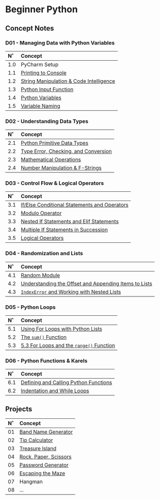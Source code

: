 # Beginner Python

## Concept Notes

### D01 - Managing Data with Python Variables

| N˚ | Concept |
| :- | :------ |
| 1.0 | PyCharm Setup |
| 1.1 | [Printing to Console](./D01-Managing_Data_with_Python_Variables/1.1-Printing/task1.py) |
| 1.2 | [String Manipulation & Code Intelligence](./D01-Managing_Data_with_Python_Variables/1.2-String_Manipulation/task2.py) |
| 1.3 | [Python Input Function](./D01-Managing_Data_with_Python_Variables/1.3-Input_Function/task3.py) |
| 1.4 | [Python Variables](./D01-Managing_Data_with_Python_Variables/1.4-Variables/task4.py) |
| 1.5 | [Variable Naming](./D01-Managing_Data_with_Python_Variables/1.5-Variable_Naming/task5.py) |

### D02 - Understanding Data Types

| N˚ | Concept |
| :- | :------ |
| 2.1 | [Python Primitive Data Types](./D02-Data_Types_and_String_Manipulation/2.1-Data_Types/task1.py) |
| 2.2 | [Type Error, Checking, and Conversion](./D02-Data_Types_and_String_Manipulation/2.2-Type_Error_Checking_and_Conversion/task2.py) |
| 2.3 | [Mathematical Operations](./D02-Data_Types_and_String_Manipulation/2.3-Mathematical_Operations/task3.py) |
| 2.4 | [Number Manipulation & F-Strings](./D02-Data_Types_and_String_Manipulation/2.4-Number_Manipulation_and_fStrings/task4.py) |


### D03 - Control Flow & Logical Operators

| N˚ | Concept |
| :- | :------ |
| 3.1 | [If/Else Conditional Statements and Operators](./D03-Control_Flow_and_Logical_Operators/3.1-If_Else_Conditionals/task1.py) |
| 3.2 | [Modulo Operator](./D03-Control_Flow_and_Logical_Operators/3.2-Modulo_Operator/task2.py) |
| 3.3 | [Nested If Statements and Elif Statements](./D03-Control_Flow_and_Logical_Operators/3.3-Nesting_and_Elif/task3.py) |
| 3.4 | [Multiple If Statements in Succession](./D03-Control_Flow_and_Logical_Operators/3.4-Multiple_Ifs/task4.py) |
| 3.5 | [Logical Operators](./D03-Control_Flow_and_Logical_Operators/3.5-Logical_Operators/task5.py) |


### D04 - Randomization and Lists

| N˚ | Concept |
| :- | :------ |
| 4.1 | [Random Module](./D04-Randomization_and_Lists/4.1-Random_Module/task1.py) |
| 4.2 | [Understanding the Offset and Appending Items to Lists](./D04-Randomization_and_Lists/4.2-Lists/task2.py) |
| 4.3 | [`IndexError` and Working with Nested Lists](./D04-Randomization_and_Lists/4.3-IndexError_and_Nested_Lists/task3.py) |

### D05 - Python Loops

| N˚ | Concept |
| :- | :------ |
| 5.1 | [Using For Loops with Python Lists](./D05-Loops/5.1-Looping_Python_Lists/task1.py) |
| 5.2 | [The `sum()` Function](./D05-Loops/5.2-Sum_Function/task2.py) |
| 5.3 | [5.3 For Loops and the `range()` Function](./D05-Loops/5.3-For_Loops_Range_Function/task3.py) |

### D06 - Python Functions & Karels

| N˚ | Concept |
| :- | :------ |
| 6.1 | [Defining and Calling Python Functions](./D06-Python_Functions_and_Karels/6.1-Python_Functions/task1.py) |
| 6.2 | [Indentation and While Loops](./D06-Python_Functions_and_Karels/6.2-Indentation_and_While_Loops/task2.py) |


## Projects

| N˚ | Concept |
| :- | :------ |
| 01 | [Band Name Generator](https://github.com/coderbri/01_band_name_generator.git) |
| 02 | [Tip Calculator](https://github.com/coderbri/02_tip_calculator.git) |
| 03 | [Treasure Island](https://github.com/coderbri/03_treasure_island.git) |
| 04 | [Rock, Paper, Scissors](https://github.com/coderbri/04_rock_paper_scissors.git)|
| 05 | [Password Generator](https://github.com/coderbri/05_password_generator.git) |
| 06 | [Escaping the Maze](./D06-Python_Functions_and_Karels/Reeborgs-World/maze.txt) |
| 07 | Hangman |
| 08 | ... |


<!-- 
| D1 | D2 | D3 | D4 | D5 | D6 | D7 | D8 | D9 | D10 | D11 | D12 | D14 |
| :-: | :-: | :-: | :-: | :-: | :-: | :-: | :-: | :-: | :-: | :-: | :-: | :-: | -->
